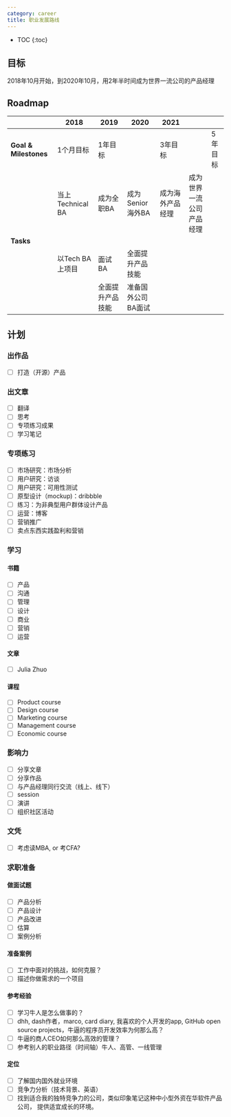 ```yaml
---
category: career
title: 职业发展路线
---
```


* TOC
{:toc}

## 目标

2018年10月开始，到2020年10月，用2年半时间成为世界一流公司的产品经理

## Roadmap


|                       | 2018             | 2019             | 2020               | 2021             |                          |         |
| --------------------- | ---------------- | ---------------- | ------------------ | ---------------- | ------------------------ | ------- |
| **Goal & Milestones** | 1个月目标        | 1年目标          |                    | 3年目标          |                          | 5年目标 |
|                       | 当上Technical BA | 成为全职BA       | 成为Senior海外BA   | 成为海外产品经理 | 成为世界一流公司产品经理 |         |
| **Tasks**             |                  |                  |                    |                  |                          |         |
|                       | 以Tech BA上项目  | 面试BA           | 全面提升产品技能   |                  |                          |         |
|                       |                  | 全面提升产品技能 | 准备国外公司BA面试 |                  |                          |         |



## 计划

### 出作品

- [ ] 打造（开源）产品

### 出文章

- [ ] 翻译
- [ ] 思考
- [ ] 专项练习成果
- [ ] 学习笔记

### 专项练习

- [ ] 市场研究：市场分析
- [ ] 用户研究：访谈
- [ ] 用户研究：可用性测试
- [ ] 原型设计（mockup)：dribbble
- [ ] 练习：为非典型用户群体设计产品
- [ ] 运营：博客
- [ ] 营销推广
- [ ] 卖点东西实践盈利和营销

### 学习

#### 书籍

- [ ] 产品
- [ ] 沟通
- [ ] 管理
- [ ] 设计
- [ ] 商业
- [ ] 营销
- [ ] 运营

#### 文章

- [ ] Julia Zhuo

#### 课程

- [ ] Product course
- [ ] Design course
- [ ] Marketing course
- [ ] Management course
- [ ] Economic course

### 影响力

- [ ] 分享文章
- [ ] 分享作品
- [ ] 与产品经理同行交流（线上、线下）
- [ ] session
- [ ] 演讲
- [ ] 组织社区活动

### 文凭

- [ ] 考虑读MBA, or 考CFA?

### 求职准备

#### 做面试题

- [ ] 产品分析
- [ ] 产品设计
- [ ] 产品改进
- [ ] 估算
- [ ] 案例分析

#### 准备案例

- [ ] 工作中面对的挑战，如何克服？
- [ ] 描述你做需求的一个项目

#### 参考经验

- [ ] 学习牛人是怎么做事的？
- [ ] dhh, dash作者，marco, card diary, 我喜欢的个人开发的app, GitHub open source projects，牛逼的程序员开发效率为何那么高？
- [ ] 牛逼的商人CEO如何那么高效的管理？
- [ ] 参考别人的职业路径（时间轴）牛人、高管、一线管理

#### 定位

- [ ] 了解国内国外就业环境
- [ ] 竞争力分析（技术背景、英语）
- [ ] 找到适合我的独特竞争力的公司，类似印象笔记这种中小型外资在华软件产品公司， 提供适宜成长的环境。
